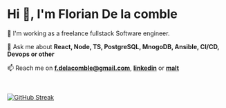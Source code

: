 <h1>Hi 👋, I'm Florian De la comble</h1>

🌱 I'm working as a freelance fullstack Software engineer.

💬 Ask me about **React, Node, TS, PostgreSQL, MnogoDB, Ansible, CI/CD, Devops or other**

📫 Reach me on <strong><a href="mailto:f.delacomble@gmail.com">f.delacomble@gmail.com</a></strong>, **[linkedin](https://www.linkedin.com/in/florian-de-la-comble-5aa95895/)** or **[malt](https://www.malt.fr/profile/floriandelacomble)**

<br />

[![GitHub Streak](https://streak-stats.demolab.com?user=flodlc&theme=dark&hide_border=true&date_format=j%20M%5B%20Y%5D&fire=7D7CFF&ring=7D7CFF&currStreakLabel=7D7CFF)](https://git.io/streak-stats)

